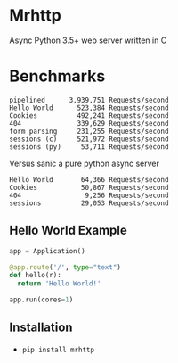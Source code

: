 # Mrhttp
Async Python 3.5+ web server written in C

# Benchmarks

```
pipelined      3,939,751 Requests/second
Hello World      523,384 Requests/second
Cookies          492,241 Requests/second
404              339,629 Requests/second
form parsing     231,255 Requests/second
sessions (c)     521,972 Requests/second
sessions (py)     53,711 Requests/second

```

Versus sanic a pure python async server

```
Hello World       64,366 Requests/second
Cookies           50,867 Requests/second
404                9,256 Requests/second
sessions          29,053 Requests/second
```

Hello World Example
-------------------

```python
app = Application()

@app.route('/', type="text")
def hello(r):
  return 'Hello World!'

app.run(cores=1)

```

Installation
------------

-  ``pip install mrhttp``


